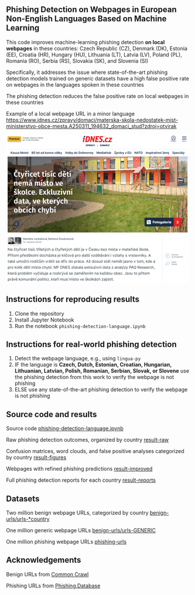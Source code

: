## Phishing Detection on Webpages in European Non-English Languages Based on Machine Learning

This code improves machine-learning phishing detection **on local webpages** in these countries: Czech Republic (CZ), Denmark (DK), Estonia (EE), Croatia (HR), Hungary (HU), Lithuania (LT), Latvia (LV), Poland (PL), Romania (RO), Serbia (RS), Slovakia (SK), and Slovenia (SI)

Specifically, it addresses the issue where state-of-the-art phishing detection models trained on generic datasets have a high false positive rate on webpages in the languages spoken in these countries

The phishing detection reduces the false positive rate on local webpages in these countries

Example of a local webpage URL in a minor language https://www.idnes.cz/zpravy/domaci/materska-skola-nedostatek-mist-ministerstvo-obce-mesta.A250311_194632_domaci_stud?zdroj=otvirak

![local webpage](webpage-demo/webpage-demo.png)

## Instructions for reproducing results

1. Clone the repository
2. Install Jupyter Notebook
3. Run the notebook `phishing-detection-language.ipynb`

## Instructions for real-world phishing detection

1. Detect the webpage language, e.g., using `lingua-py`
2. IF the language is **Czech, Dutch, Estonian, Croatian, Hungarian, Lithuanian, Latvian, Polish, Romanian, Serbian, Slovak, or Slovene** use the phishing detection from this work to verify the webpage is not phishing
3. ELSE use any state-of-the-art phishing detection to verify the webpage is not phishing

## Source code and results

Source code [phishing-detection-language.ipynb](phishing-detection-language.ipynb)

Raw phishing detection outcomes, organized by country [result-raw](result-raw)

Confusion matrices, word clouds, and false positive analyses categorized by country [result-figures](result-figures)

Webpages with refined phishing predictions [result-improved](result-improved)

Full phishing detection reports for each country [result-reports](result-reports)


## Datasets

Two million benign webpage URLs, categorized by country [benign-urls/urls-*country](benign-urls) 

One million generic webpage URLs [benign-urls/urls-GENERIC](benign-urls)

One million phishing webpage URLs [phishing-urls](phishing-urls) 

## Acknowledgements

Benign URLs from [Common Crawl](https://commoncrawl.org/terms-of-use)

Phishing URLs from [Phishing.Database](https://github.com/mitchellkrogza/Phishing.Database)
